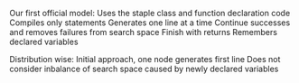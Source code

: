 Our first official model:
Uses the staple class and function declaration code
Compiles only statements
Generates one line at a time
Continue successes and removes failures from search space
Finish with returns
Remembers declared variables

Distribution wise:
Initial approach, one node generates first line
Does not consider inbalance of search space caused by newly declared variables

